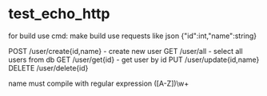 # test_echo_http
for build use cmd: make build
use requests like json {"id":int,"name":string}

POST /user/create{id,name} - create new user
GET /user/all - select all users from db
GET /user/get{id} - get user by id
PUT /user/update{id,name}
DELETE /user/delete{id}

name must compile with regular expression ([A-Z])\w+
